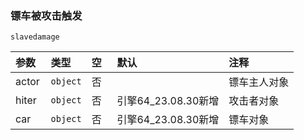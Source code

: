 ### 镖车被攻击触发

`slavedamage`

| 参数  | 类型     | 空   | 默认                | 注释         |
| :---- | :------- | :--- | :------------------ | :----------- |
| actor | `object` | 否   |                     | 镖车主人对象 |
| hiter | `object` | 否   | 引擎64_23.08.30新增 | 攻击者对象   |
| car   | `object` | 否   | 引擎64_23.08.30新增 | 镖车对象     |

